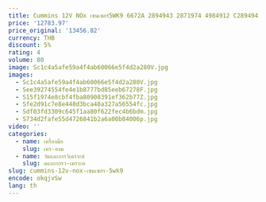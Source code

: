 ```yaml
---
title: Cummins 12V NOx เซนเซอร์5WK9 6672A 2894943 2871974 4984912 C2894943ชิ้นส่วนเครื่องยนต์ดีเซล5WK96672A A034X849
price: '12783.97'
price_original: '13456.82'
currency: THB
discount: 5%
rating: 4
volume: 80
image: Sc1c4a5afe59a4f4ab60066e5f4d2a280V.jpg
images:
  - Sc1c4a5afe59a4f4ab60066e5f4d2a280V.jpg
  - See39274554fe4e1b8777bd85eeb67278F.jpg
  - S15f1974e8cbf4fba80908391ef362b77Z.jpg
  - Sfe2d91c7e8e448d3bca48a327a56554fc.jpg
  - Sdf03fd3309c645f1aa80f622fec4b6bdm.jpg
  - S734d2fafe55d4726841b2a6a00b84006p.jpg
video: ''
categories:
  - name: เครื่องมือ
    slug: เคร-องม
  - name: วัดและการวิเคราะห์
    slug: ดและการว-เคราะห
slug: cummins-12v-nox-เซนเซอร-5wk9
encode: okqjvSw
lang: th
---
```

  